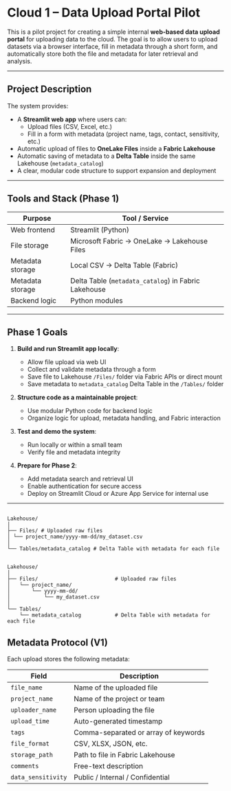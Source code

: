 # Cloud 1 – Data Upload Portal Pilot

This is a pilot project for creating a simple internal **web-based data upload portal** for uploading data to the cloud. The goal is to allow users to upload datasets via a browser interface, fill in metadata through a short form, and automatically store both the file and metadata for later retrieval and analysis.

---

## Project Description

The system provides:

- A **Streamlit web app** where users can:
  - Upload files (CSV, Excel, etc.)
  - Fill in a form with metadata (project name, tags, contact, sensitivity, etc.)
- Automatic upload of files to **OneLake Files** inside a **Fabric Lakehouse**
- Automatic saving of metadata to a **Delta Table** inside the same Lakehouse (`metadata_catalog`)
- A clear, modular code structure to support expansion and deployment

---

##  Tools and Stack (Phase 1)

| Purpose              | Tool / Service             |
|----------------------|----------------------------|
| Web frontend         | Streamlit (Python)         |
| File storage         | Microsoft Fabric → OneLake → Lakehouse Files |
| Metadata storage     | Local CSV → Delta Table (Fabric) |
| Metadata storage     | Delta Table (`metadata_catalog`) in Fabric Lakehouse |
| Backend logic        | Python modules             |

---

## Phase 1 Goals

1. **Build and run Streamlit app locally**:
   - Allow file upload via web UI
   - Collect and validate metadata through a form
   - Save file to Lakehouse `/Files/` folder via Fabric APIs or direct mount
   - Save metadata to `metadata_catalog` Delta Table in the `/Tables/` folder

2. **Structure code as a maintainable project**:
   - Use modular Python code for backend logic
   - Organize logic for upload, metadata handling, and Fabric interaction

3. **Test and demo the system**:
   - Run locally or within a small team
   - Verify file and metadata integrity

4. **Prepare for Phase 2**:
   - Add metadata search and retrieval UI
   - Enable authentication for secure access
   - Deploy on Streamlit Cloud or Azure App Service for internal use

---
<pre><code>
Lakehouse/
│
├── Files/ # Uploaded raw files
│ └── project_name/yyyy-mm-dd/my_dataset.csv
│
└── Tables/metadata_catalog # Delta Table with metadata for each file
</code></pre>
  
<pre><code>
Lakehouse/
│
├── Files/                         # Uploaded raw files
│   └── project_name/
│       └── yyyy-mm-dd/
│           └── my_dataset.csv
│
└── Tables/
    └── metadata_catalog           # Delta Table with metadata for each file
</code></pre>


## Metadata Protocol (V1)

Each upload stores the following metadata:

| Field             | Description                             |
|------------------|-----------------------------------------|
| `file_name`       | Name of the uploaded file               |
| `project_name`    | Name of the project or team             |
| `uploader_name`   | Person uploading the file               |
| `upload_time`     | Auto-generated timestamp                |
| `tags`            | Comma-separated or array of keywords    |
| `file_format`     | CSV, XLSX, JSON, etc.                   |
| `storage_path`    | Path to file in Fabric Lakehouse        |
| `comments`        | Free-text description                   |
| `data_sensitivity`| Public / Internal / Confidential        |


